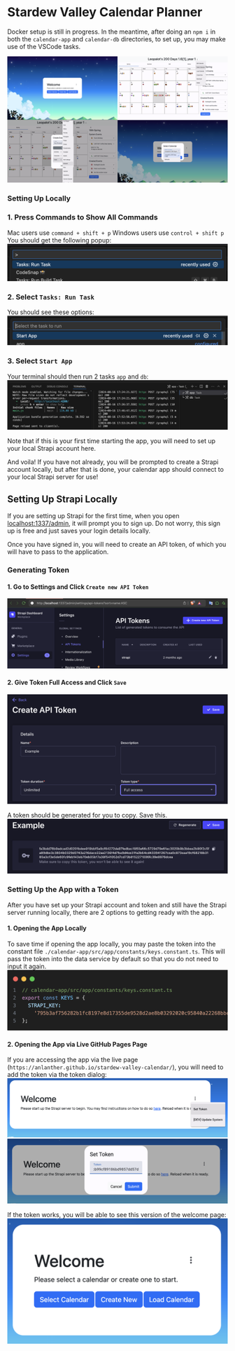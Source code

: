 # Stardew Valley Calendar Planner

Docker setup is still in progress. In the meantime, after doing an `npm i` in both the `calendar-app` and `calendar-db` directories, to set up, you may make use of the VSCode tasks.

![Show All Commands](./assets/banner.png)

### Setting Up Locally

### 1. Press Commands to Show All Commands

Mac users use `command + shift + p`
Windows users use `control + shift p`
You should get the following popup:
![Show All Commands](./assets/show-commands.png)

### 2. Select `Tasks: Run Task`

You should see these options:
![Show All Commands](./assets/run-task.png)

### 3. Select `Start App`

Your terminal should then run 2 tasks `app` and `db`:
![Show All Commands](./assets/run-task-continue.png)

Note that if this is your first time starting the app, you will need to set up your local Strapi account here.

And voila! If you have not already, you will be prompted to create a Strapi account locally, but after that is done, your calendar app should connect to your local Strapi server for use!

## Setting Up Strapi Locally

If you are setting up Strapi for the first time, when you open [localhost:1337/admin](http://localhost:1337/admin), it will prompt you to sign up. Do not worry, this sign up is free and just saves your login details locally.

Once you have signed in, you will need to create an API token, of which you will have to pass to the application.

### Generating Token

#### 1. Go to Settings and Click `Create new API Token`

![Show All Commands](./assets/strapi-settings.png)

#### 2. Give Token Full Access and Click `Save`

![Show All Commands](./assets/strapi-create-token.png)

A token should be generated for you to copy. Save this.
![Show All Commands](./assets/strapi-token.png)

### Setting Up the App with a Token

After you have set up your Strapi account and token and still have the Strapi server running locally, there are 2 options to getting ready with the app.

#### 1. Opening the App Locally

To save time if opening the app locally, you may paste the token into the constant file `./calendar-app/src/app/constants/keys.constant.ts`. This will pass the token into the data service by default so that you do not need to input it again.
![Show All Commands](./assets/set-token-locally.png)

#### 2. Opening the App via Live GitHub Pages Page

If you are accessing the app via the live page (`https://anlanther.github.io/stardew-valley-calendar/`), you will need to add the token via the token dialog:
![Show All Commands](./assets/set-token.png)
![Show All Commands](./assets/token-input.png)

If the token works, you will be able to see this version of the welcome page:
![Show All Commands](./assets/authenticated-page.png)

